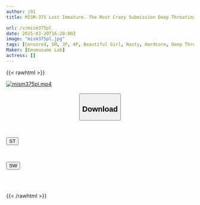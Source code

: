 ```yaml
---
author: j91
title: MISM-375 Lost Immature. The Most Crazy Submission Deep Throating Hinano

url: /v/mism375pl
date: 2025-03-20T16:20:00Z
image: "mism375pl.jpg"
tags: [Censored, SM, 3P, 4P, Beautiful Girl, Nasty, Hardcore, Deep Throating]
Maker: [Emumusume Lab]
actress: []
---
```



{{< rawhtml >}}

<div class="video" data-videoid="VmjgX7g8bzfKA6v">
    <a href="javascript:;">
        <img src="/v/mism375pl/mism375pl.jpg" width="WIDTH" height="HEIGHT" alt="mism375pl.mp4" loading="lazy">
    </a>
</div>

<script type="text/javascript" src="https://j91.asia/asset/on-demand-st.js"></script>

<br>
  <link rel="stylesheet" href="https://j91.asia/asset/bs5.css">
  
  <center>
  <button class="btn btn-primary" type="button" data-bs-toggle="collapse" data-bs-target=".multi-collapse" aria-expanded="false" aria-controls="multiCollapseExample1 multiCollapseExample2"><h2>Download</h2></button></center>
</p>
<div class="row">
  <div class="col">
    <div class="collapse multi-collapse" id="multiCollapseExample1">
      <div class="card card-body">
	      	      <br>
<div class="buttons">  
<p><a href="/v/mism375pl/st.html" target="_blank"><button class="btn-hover color-3"><i class="fa fa-download"></i> ST</button></a></p></div>
    </div>
  </div>
</div>
  <div class="col">
    <div class="collapse multi-collapse" id="multiCollapseExample2">
      <div class="card card-body">
	      <br>
<div class="buttons">
<p><a href="/v/mism375pl/sw.html" target="_blank"><button class="btn-hover color-2"><i class="fa fa-download"></i> SW</button></a></p></div>
<br><br>
      </div>
    </div>
  </div>
</div>

{{< /rawhtml >}}